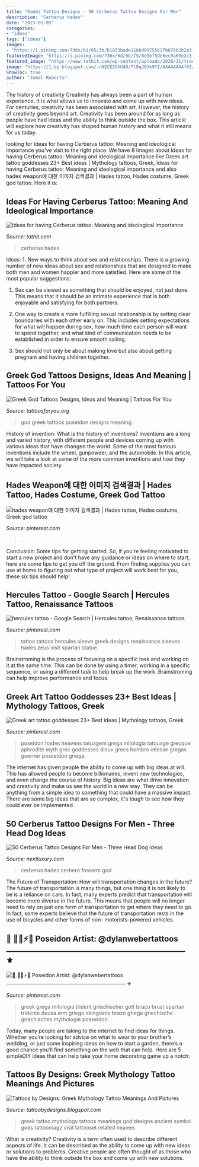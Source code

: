 ```yaml
---
title: "Hades Tattoo Designs - 50 Cerberus Tattoo Designs For Men"
description: "Cerberus hades"
date: "2023-01-05"
categories:
- "ideas"
tags: ["ideas"]
images:
- "https://i.pinimg.com/736x/b1/85/3b/b1853bade1166d0975562fb676b2b2a3--tattoo-sleeves-sleeve-tattoos.jpg"
featuredImage: "https://i.pinimg.com/736x/0d/9b/f5/0d9bf5dd6ec9a69e2c3fb5e567f8a55c.jpg"
featured_image: "https://www.tathit.com/wp-content/uploads/2020/11/traditional-hades-and-cerberus-tattoo.jpg"
image: "https://1.bp.blogspot.com/-nNECE5SXUd8/Tl8qJ03k9YI/AAAAAAAAf6I/s8A98nJR6MA/s1600/greek-tattoo-4.jpg"
ShowToc: true
author: "Jamel Roberts"
---
```



The history of creativity
Creativity has always been a part of human experience. It is what allows us to innovate and come up with new ideas. For centuries, creativity has been associated with art. However, the history of creativity goes beyond art. Creativity has been around for as long as people have had ideas and the ability to think outside the box. This article will explore how creativity has shaped human history and what it still means for us today.

	

		
looking for Ideas for having Cerberus tattoo: Meaning and ideological importance you've visit to the right place. We have 8 Images about Ideas for having Cerberus tattoo: Meaning and ideological importance like Greek art tattoo goddesses 23+ Best ideas | Mythology tattoos, Greek, Ideas for having Cerberus tattoo: Meaning and ideological importance and also hades weapon에 대한 이미지 검색결과 | Hades tattoo, Hades costume, Greek god tattoo. Here it is:
		
    
## Ideas For Having Cerberus Tattoo: Meaning And Ideological Importance

<img loading=lazy src="https://www.tathit.com/wp-content/uploads/2020/11/traditional-hades-and-cerberus-tattoo.jpg" onerror="this.onerror=null;this.src='https://tse4.mm.bing.net/th?id=OIP.bCgyWIr29R3AZ7WbAKsGLwHaHa&amp;pid=15.1';" alt="Ideas for having Cerberus tattoo: Meaning and ideological importance">

_Source: tathit.com_

>cerberus hades. 

	

Ideas: 1. New ways to think about sex and relationships.
There is a growing number of new ideas about sex and relationships that are designed to make both men and women happier and more satisfied. Here are some of the most popular suggestions:
1. Sex can be viewed as something that should be enjoyed, not just done. This means that it should be an intimate experience that is both enjoyable and satisfying for both partners.

2. One way to create a more fulfilling sexual relationship is by setting clear boundaries with each other early on. This includes setting expectations for what will happen during sex, how much time each person will want to spend together, and what kind of communication needs to be established in order to ensure smooth sailing.

3. Sex should not only be about making love but also about getting pregnant and having children together.

    
## Greek God Tattoos Designs, Ideas And Meaning | Tattoos For You

<img loading=lazy src="https://www.tattoosforyou.org/wp-content/uploads/2016/03/Greek-God-Tattoos-Poseidon.jpg" onerror="this.onerror=null;this.src='https://tse2.mm.bing.net/th?id=OIP.b_oWyZP7LRzCcWHLSx88eQHaHa&amp;pid=15.1';" alt="Greek God Tattoos Designs, Ideas and Meaning | Tattoos For You">

_Source: tattoosforyou.org_

>god greek tattoos poseidon designs meaning. 

	

History of invention: What is the history of inventions?
Inventions are a long and varied history, with different people and devices coming up with various ideas that have changed the world. Some of the most famous inventions include the wheel, gunpowder, and the automobile. In this article, we will take a look at some of the more common inventions and how they have impacted society.

    
## Hades Weapon에 대한 이미지 검색결과 | Hades Tattoo, Hades Costume, Greek God Tattoo

<img loading=lazy src="https://i.pinimg.com/736x/0d/9b/f5/0d9bf5dd6ec9a69e2c3fb5e567f8a55c.jpg" onerror="this.onerror=null;this.src='https://tse2.mm.bing.net/th?id=OIP.EekA4fhhy9yCU8EaaS0IzwHaFj&amp;pid=15.1';" alt="hades weapon에 대한 이미지 검색결과 | Hades tattoo, Hades costume, Greek god tattoo">

_Source: pinterest.com_

>. 

	

Conclusion: Some tips for getting started.
So, if you're feeling motivated to start a new project and don't have any guidance or ideas on where to start, here are some tips to get you off the ground. From finding supplies you can use at home to figuring out what type of project will work best for you, these six tips should help!

    
## Hercules Tattoo - Google Search | Hercules Tattoo, Renaissance Tattoos

<img loading=lazy src="https://i.pinimg.com/736x/b1/85/3b/b1853bade1166d0975562fb676b2b2a3--tattoo-sleeves-sleeve-tattoos.jpg" onerror="this.onerror=null;this.src='https://tse3.mm.bing.net/th?id=OIP.seaBzYc-ZB_DYRl1ZZJYggHaHa&amp;pid=15.1';" alt="hercules tattoo - Google Search | Hercules tattoo, Renaissance tattoos">

_Source: pinterest.com_

>tattoo tattoos hercules sleeve greek designs renaissance sleeves hades zeus visit spartan statue. 

	

Brainstroming is the process of focusing on a specific task and working on it at the same time. This can be done by using a timer, working in a specific sequence, or using a different task to help break up the work. Brainstroming can help improve performance and focus.

    
## Greek Art Tattoo Goddesses 23+ Best Ideas | Mythology Tattoos, Greek

<img loading=lazy src="https://i.pinimg.com/736x/42/8c/c1/428cc1671b4516135a204d3b51765105.jpg" onerror="this.onerror=null;this.src='https://tse3.mm.bing.net/th?id=OIP.WYsddOq7Xqn4fLsl59xAAwAAAA&amp;pid=15.1';" alt="Greek art tattoo goddesses 23+ Best ideas | Mythology tattoos, Greek">

_Source: pinterest.com_

>poseidon hades heavens tatuagem grega mitologia tatouage grecque aphrodite myth grec goddesses dieux grecs hombro déesse gregas guerrier posseidon griega. 

	

The internet has given people the ability to come up with big ideas at will. This has allowed people to become billionaires, invent new technologies, and even change the course of history. Big ideas are what drive innovation and creativity and make us see the world in a new way. They can be anything from a simple idea to something that could have a massive impact. There are some big ideas that are so complex, it's tough to see how they could ever be implemented.

    
## 50 Cerberus Tattoo Designs For Men - Three Head Dog Ideas

<img loading=lazy src="https://nextluxury.com/wp-content/uploads/full-back-cerberus-with-hades-shaded-black-and-grey-ink-tattoo-designs.jpg" onerror="this.onerror=null;this.src='https://tse3.mm.bing.net/th?id=OIP.IEHoZOtesqRdU9N72bbKswHaHe&amp;pid=15.1';" alt="50 Cerberus Tattoo Designs For Men - Three Head Dog Ideas">

_Source: nextluxury.com_

>cerberus hades cerbero forearm god. 

	

The Future of Transportation: How will transportation changes in the future?
The future of transportation is many things, but one thing it is not likely to be is a reliance on cars. In fact, many experts predict that transportation will become more diverse in the future. This means that people will no longer need to rely on just one form of transportation to get where they need to go. In fact, some experts believe that the future of transportation rests in the use of bicycles and other forms of non- motorists-powered vehicles.

    
## 🔱 🙏🏻⚡👏 Poseidon Artist: @dylanwebertattoos ——————————————————————— ⚜

<img loading=lazy src="https://i.pinimg.com/736x/85/36/e5/8536e50ea75003eb76dedd1f25b17bb5.jpg" onerror="this.onerror=null;this.src='https://tse2.mm.bing.net/th?id=OIP.6C5Tk-c6XRSdRh4QJhzMLwHaJQ&amp;pid=15.1';" alt="🔱 🙏🏻⚡👏 Poseidon Artist: @dylanwebertattoos ——————————————————————— ⚜">

_Source: pinterest.com_

>greek grega mitologia trident griechischer gott braço brust spartan tridente deusa arm griego skingiants brazo griega griechische griechisches mythologie posseidon. 

	

Today, many people are taking to the internet to find ideas for things. Whether you’re looking for advice on what to wear to your brother’s wedding, or just some inspiring ideas on how to start a garden, there’s a good chance you’ll find something on the web that can help. Here are 5 simpleDIY ideas that can help take your home decorating game up a notch: 

    
## Tattoos By Designs: Greek Mythology Tattoo Meanings And Pictures

<img loading=lazy src="https://1.bp.blogspot.com/-nNECE5SXUd8/Tl8qJ03k9YI/AAAAAAAAf6I/s8A98nJR6MA/s1600/greek-tattoo-4.jpg" onerror="this.onerror=null;this.src='https://tse1.mm.bing.net/th?id=OIP.V8anjzLIhtaF328p-QxykgAAAA&amp;pid=15.1';" alt="Tattoos by Designs: Greek Mythology Tattoo Meanings And Pictures">

_Source: tattoobydesigns.blogspot.com_

>greek tattoo mythology tattoos meanings god designs ancient symbol gods tattoomagz visit tattooset related heaven. 

	

What is creativity?
Creativity is a term often used to describe different aspects of life. It can be described as the ability to come up with new ideas or solutions to problems. Creative people are often thought of as those who have the ability to think outside the box and come up with new solutions.

